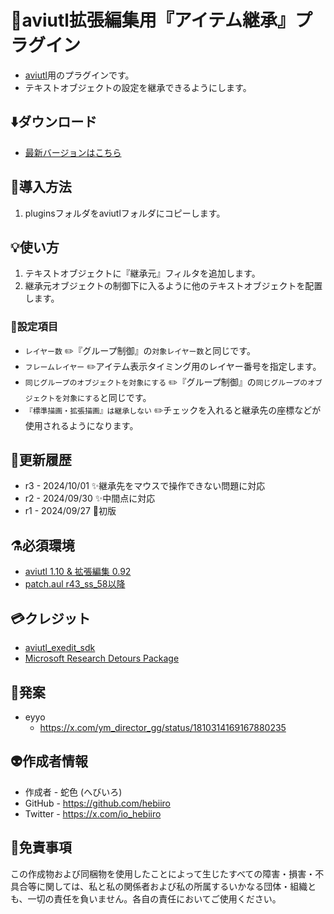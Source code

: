﻿# 🎉aviutl拡張編集用『アイテム継承』プラグイン

* [aviutl](https://spring-fragrance.mints.ne.jp/aviutl/)用のプラグインです。
* テキストオブジェクトの設定を継承できるようにします。

## ⬇️ダウンロード

* [最新バージョンはこちら](https://github.com/hebiiro/aviutl.item_inherit.eef/releases/latest/)

## 🚀導入方法

1. pluginsフォルダをaviutlフォルダにコピーします。

## 💡使い方

1. テキストオブジェクトに『継承元』フィルタを追加します。
1. 継承元オブジェクトの制御下に入るように他のテキストオブジェクトを配置します。

### 📝設定項目

* `レイヤー数`
	✏️『グループ制御』の`対象レイヤー数`と同じです。
* `フレームレイヤー`
	✏️アイテム表示タイミング用のレイヤー番号を指定します。
* `同じグループのオブジェクトを対象にする`
	✏️『グループ制御』の`同じグループのオブジェクトを対象にする`と同じです。
* `『標準描画・拡張描画』は継承しない`
	✏️チェックを入れると継承先の座標などが使用されるようになります。

## 🔖更新履歴

* r3 - 2024/10/01 ✨継承先をマウスで操作できない問題に対応
* r2 - 2024/09/30 ✨中間点に対応
* r1 - 2024/09/27 🚀初版

## ⚗️必須環境

* [aviutl 1.10 & 拡張編集 0.92](https://spring-fragrance.mints.ne.jp/aviutl/)
* [patch.aul r43_ss_58以降](https://scrapbox.io/nazosauna/patch.aul)

## 💳クレジット

* [aviutl_exedit_sdk](https://github.com/ePi5131/aviutl_exedit_sdk)
* [Microsoft Research Detours Package](https://github.com/microsoft/Detours)

## 🐣発案

* eyyo
	* https://x.com/ym_director_gg/status/1810314169167880235

## 👽️作成者情報

* 作成者 - 蛇色 (へびいろ)
* GitHub - https://github.com/hebiiro
* Twitter - https://x.com/io_hebiiro

## 🚨免責事項

この作成物および同梱物を使用したことによって生じたすべての障害・損害・不具合等に関しては、私と私の関係者および私の所属するいかなる団体・組織とも、一切の責任を負いません。各自の責任においてご使用ください。

